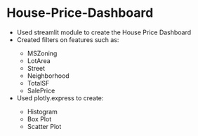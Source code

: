 # House-Price-Dashboard
<UL>
  <LI>Used streamlit module to create the House Price Dashboard</LI>
  <LI>Created filters on features such as:</LI>
    <UL>
      <LI>MSZoning</LI>
      <LI>LotArea</LI>
      <LI>Street</LI>
      <LI>Neighborhood</LI>
      <LI>TotalSF</LI>
      <LI>SalePrice</LI>
    </UL>
  <LI>Used plotly.express to create:</LI>
  <UL>
    <LI>Histogram</LI>
    <LI>Box Plot</LI>
    <LI>Scatter Plot</LI>
  </UL>
</UL>
